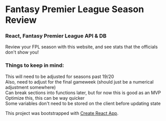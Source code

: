 # Fantasy Premier League Season Review
### React, Fantasy Premier League API & DB   

Review your FPL season with this website, and see stats that the officials don't show you!

### Things to keep in mind:   
This will need to be adjusted for seasons past 19/20   
Also, need to adjust for the final gameweek (should just be a numerical adjustment somewhere)   
Can break sections into functions later, but for now this is good as an MVP   
Optimize this, this can be way quicker   
Some variables don't need to be stored on the client before updating state

This project was bootstrapped with [Create React App](https://github.com/facebook/create-react-app).
